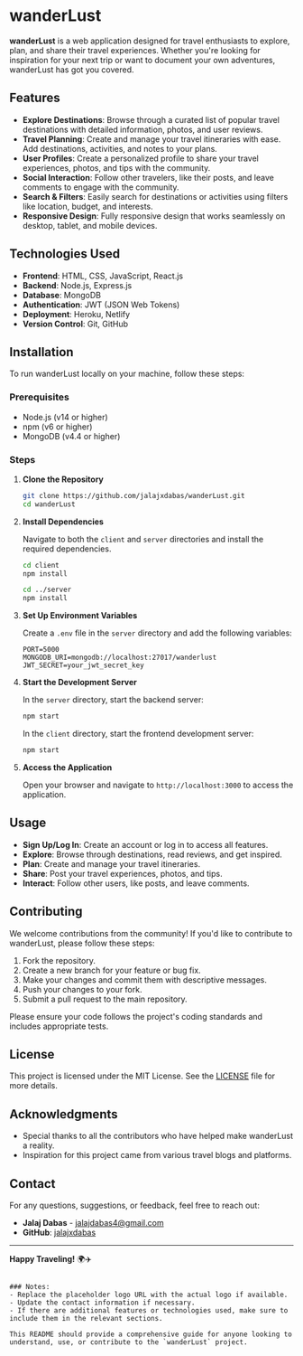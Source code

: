 # wanderLust

**wanderLust** is a web application designed for travel enthusiasts to explore, plan, and share their travel experiences. Whether you're looking for inspiration for your next trip or want to document your own adventures, wanderLust has got you covered.

## Features

- **Explore Destinations**: Browse through a curated list of popular travel destinations with detailed information, photos, and user reviews.
- **Travel Planning**: Create and manage your travel itineraries with ease. Add destinations, activities, and notes to your plans.
- **User Profiles**: Create a personalized profile to share your travel experiences, photos, and tips with the community.
- **Social Interaction**: Follow other travelers, like their posts, and leave comments to engage with the community.
- **Search & Filters**: Easily search for destinations or activities using filters like location, budget, and interests.
- **Responsive Design**: Fully responsive design that works seamlessly on desktop, tablet, and mobile devices.

## Technologies Used

- **Frontend**: HTML, CSS, JavaScript, React.js
- **Backend**: Node.js, Express.js
- **Database**: MongoDB
- **Authentication**: JWT (JSON Web Tokens)
- **Deployment**: Heroku, Netlify
- **Version Control**: Git, GitHub

## Installation

To run wanderLust locally on your machine, follow these steps:

### Prerequisites

- Node.js (v14 or higher)
- npm (v6 or higher)
- MongoDB (v4.4 or higher)

### Steps

1. **Clone the Repository**

   ```bash
   git clone https://github.com/jalajxdabas/wanderLust.git
   cd wanderLust
   ```

2. **Install Dependencies**

   Navigate to both the `client` and `server` directories and install the required dependencies.

   ```bash
   cd client
   npm install

   cd ../server
   npm install
   ```

3. **Set Up Environment Variables**

   Create a `.env` file in the `server` directory and add the following variables:

   ```env
   PORT=5000
   MONGODB_URI=mongodb://localhost:27017/wanderlust
   JWT_SECRET=your_jwt_secret_key
   ```

4. **Start the Development Server**

   In the `server` directory, start the backend server:

   ```bash
   npm start
   ```

   In the `client` directory, start the frontend development server:

   ```bash
   npm start
   ```

5. **Access the Application**

   Open your browser and navigate to `http://localhost:3000` to access the application.

## Usage

- **Sign Up/Log In**: Create an account or log in to access all features.
- **Explore**: Browse through destinations, read reviews, and get inspired.
- **Plan**: Create and manage your travel itineraries.
- **Share**: Post your travel experiences, photos, and tips.
- **Interact**: Follow other users, like posts, and leave comments.

## Contributing

We welcome contributions from the community! If you'd like to contribute to wanderLust, please follow these steps:

1. Fork the repository.
2. Create a new branch for your feature or bug fix.
3. Make your changes and commit them with descriptive messages.
4. Push your changes to your fork.
5. Submit a pull request to the main repository.

Please ensure your code follows the project's coding standards and includes appropriate tests.

## License

This project is licensed under the MIT License. See the [LICENSE](LICENSE) file for more details.

## Acknowledgments

- Special thanks to all the contributors who have helped make wanderLust a reality.
- Inspiration for this project came from various travel blogs and platforms.

## Contact

For any questions, suggestions, or feedback, feel free to reach out:

- **Jalaj Dabas** - [jalajdabas4@gmail.com](mailto:jalajxdabas@gmail.com)
- **GitHub**: [jalajxdabas](https://github.com/jalajxdabas)

---

**Happy Traveling!** 🌍✈️
```

### Notes:
- Replace the placeholder logo URL with the actual logo if available.
- Update the contact information if necessary.
- If there are additional features or technologies used, make sure to include them in the relevant sections.

This README should provide a comprehensive guide for anyone looking to understand, use, or contribute to the `wanderLust` project.

